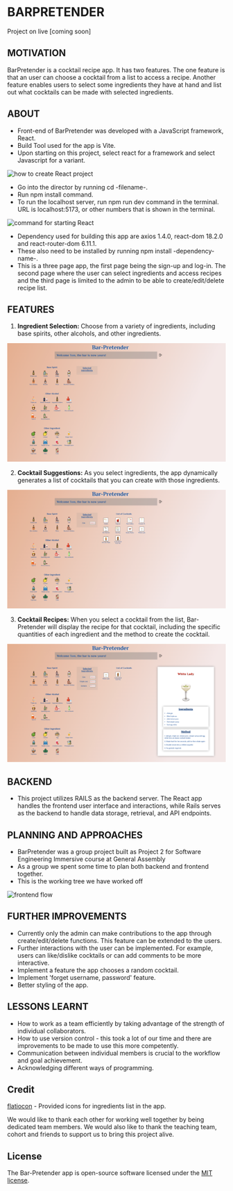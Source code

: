 # BARPRETENDER

Project on live [coming soon]

## MOTIVATION

BarPretender is a cocktail recipe app. It has two features. The one feature is that an user can  choose a cocktail from a list to access a recipe. Another feature enables users to select some ingredients they have at hand and list out what cocktails can be made with selected ingredients.

## ABOUT

- Front-end of BarPretender was developed with a JavaScript framework, React.
- Build Tool used for the app is Vite.
- Upon starting on this project, select react for a framework and select Javascript for a variant.

![how to create React project](public//howtoreact.jpg)

- Go into the director by running cd -filename-.
- Run npm install command.
- To run the localhost server, run npm run dev command in the terminal. URL is localhost:5173, or other numbers that is shown in the terminal.

![command for starting React](public/commandforstarting.jpg)

- Dependency used for building this app are  axios 1.4.0, react-dom 18.2.0 and react-router-dom 6.11.1.
- These also need to be installed by running npm install -dependency-name-.
- This is a three page app, the first page being the sign-up and log-in. The second page where the user can select ingredients and access recipes and the third page is limited to the admin to be able to create/edit/delete recipe list.

## FEATURES

1. **Ingredient Selection:** Choose from a variety of ingredients, including base spirits, other alcohols, and other ingredients. 

![Basic Layout](./public/Screenshot%202023-08-08%20at%2011.56.46%20am.png)

2. **Cocktail Suggestions:** As you select ingredients, the app dynamically generates a list of cocktails that you can create with those ingredients.

![Ingredients Selected](./public/Screenshot%202023-08-08%20at%2011.57.22%20am.png)

3. **Cocktail Recipes:** When you select a cocktail from the list, Bar-Pretender will display the recipe for that cocktail, including the specific quantities of each ingredient and the method to create the cocktail.

![Cocktail Recipe](./public/Screenshot%202023-08-08%20at%2011.59.08%20am.png)

## BACKEND

- This project utilizes RAILS as the backend server. The React app handles the frontend user interface and interactions, while Rails serves as the backend to handle data storage, retrieval, and API endpoints.

## PLANNING AND APPROACHES

- BarPretender was a group project built as Project 2 for Software Engineering Immersive course at General Assembly
- As a group we spent some time to plan both backend and frontend together.
- This is the working tree we have worked off

![frontend flow](public/frontend-flow.jpg)

## FURTHER IMPROVEMENTS

- Currently only the admin can make contributions to the app through create/edit/delete functions. This feature can be extended to the users.
- Further interactions with the user can be implemented. For example, users can like/dislike cocktails or can add comments to be more interactive.
- Implement a feature the app chooses a random cocktail.
- Implement 'forget username, password' feature.
- Better styling of the app.

## LESSONS LEARNT

- How to work as a team efficiently by taking advantage of the strength of individual collaborators.
- How to use version control - this took a lot of our time and there are improvements to be made to use this more competently.
- Communication between individual members is crucial to the workflow and goal achievement.
- Acknowledging different ways of programming.

## Credit

[flatiocon](https://www.flaticon.com/) - Provided icons for ingredients list in the app.

We would like to thank each other for working well together by being dedicated team members. We would also like to thank the teaching team, cohort and friends to support us to bring this project alive.

## License

The Bar-Pretender app is open-source software licensed under the [MIT license](./LICENSE).
